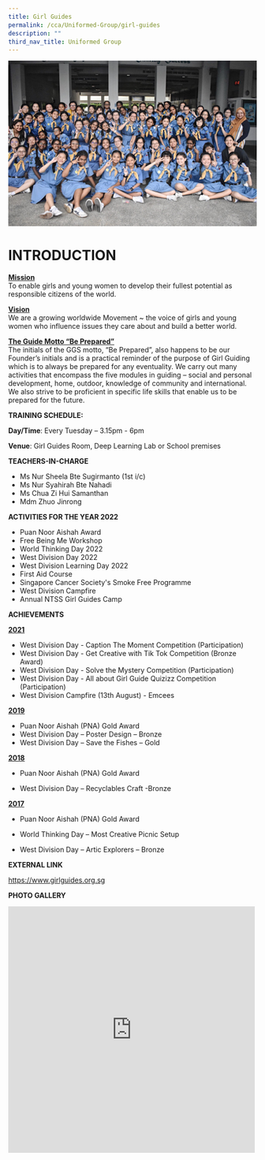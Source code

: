 ```yaml
---
title: Girl Guides
permalink: /cca/Uniformed-Group/girl-guides
description: ""
third_nav_title: Uniformed Group
---
```

![](/images/main.jpg)

# INTRODUCTION
<u>**Mission**</u><br>
To enable girls and young women to develop their fullest potential as responsible citizens of the world.

<u>**Vision**</u><br>
We are a growing worldwide Movement ~ the voice of girls and young women who influence issues they care about and build a better world.

<u>**The Guide Motto “Be Prepared”**</u><br>
The initials of the GGS motto, “Be Prepared”, also happens to be our Founder’s initials and is a practical reminder of the purpose of Girl Guiding which is to always be prepared for any eventuality. We carry out many activities that encompass the five modules in guiding – social and personal development, home, outdoor, knowledge of community and international. We also strive to be proficient in specific life skills that enable us to be prepared for the future.

**TRAINING SCHEDULE:**

**Day/Time**: Every Tuesday – 3.15pm - 6pm

**Venue**: Girl Guides Room, Deep Learning Lab or School premises

**TEACHERS-IN-CHARGE**

* Ms Nur Sheela Bte Sugirmanto (1st i/c)
* Ms Nur Syahirah Bte Nahadi
* Ms Chua Zi Hui Samanthan 
* Mdm Zhuo Jinrong

**ACTIVITIES FOR THE YEAR 2022**

* Puan Noor Aishah Award
* Free Being Me Workshop
* World Thinking Day 2022
* West Division Day 2022 
* West Division Learning Day 2022
* First Aid Course
* Singapore Cancer Society's Smoke Free Programme
* West Division Campfire 
* Annual NTSS Girl Guides Camp

**ACHIEVEMENTS**

<u>**2021**</u>

* West Division Day - Caption The Moment Competition (Participation)
* West Division Day - Get Creative with Tik Tok Competition (Bronze Award)
* West Division Day - Solve the Mystery Competition (Participation)
* West Division Day - All about Girl Guide Quizizz Competition (Participation)
* West Division Campfire (13th August) - Emcees

<u>**2019**</u>

* Puan Noor Aishah (PNA) Gold Award
* West Division Day – Poster Design – Bronze
* West Division Day – Save the Fishes – Gold 

<u>**2018**</u>

* Puan Noor Aishah (PNA) Gold Award

* West Division Day – Recyclables Craft -Bronze



<u>**2017**</u>

* Puan Noor Aishah (PNA) Gold Award

* World Thinking Day – Most Creative Picnic Setup 

* West Division Day – Artic Explorers – Bronze


**EXTERNAL LINK**

https://www.girlguides.org.sg

**PHOTO GALLERY**

<iframe allowfullscreen="true" height="500" width="500" frameborder="0" src="https://docs.google.com/presentation/d/e/2PACX-1vRolY5cnEIwByzC2Hj1hGgF7r0hTpaynH3kI-0vWWYGZk6RN0PpohUYG4HHA6F_UlVTxIKL3GkjbwWZ/embed?start=true&amp;loop=true&amp;delayms=3000"></iframe>